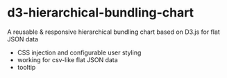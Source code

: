 # d3-hierarchical-bundling-chart
A reusable &amp; responsive hierarchical bundling chart based on D3.js for flat JSON data

- CSS injection and configurable user styling
- working for csv-like flat JSON data
- tooltip
